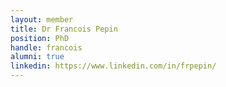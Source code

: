 ```yaml
---
layout: member
title: Dr Francois Pepin
position: PhD
handle: francois
alumni: true
linkedin: https://www.linkedin.com/in/frpepin/
---
```


